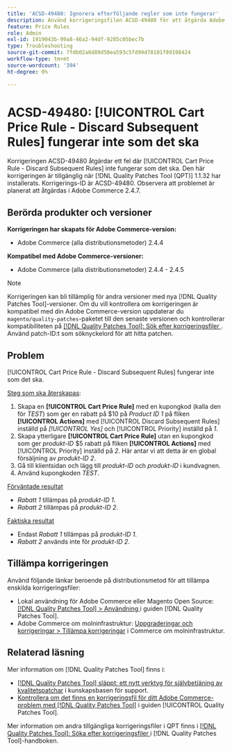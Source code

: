 ```yaml
---
title: 'ACSD-49480: Ignorera efterföljande regler som inte fungerar'
description: Använd korrigeringsfilen ACSD-49480 för att åtgärda Adobe Commerce-problemet där [!UICONTROL Cart Price Rule - Discard Subsequent Rules] inte fungerar som det ska.
feature: Price Rules
role: Admin
exl-id: 1919043b-99a8-46a2-94df-9285c05bec7b
type: Troubleshooting
source-git-commit: 7fdb02a6d89d50ea593c5fd99d78101f89198424
workflow-type: tm+mt
source-wordcount: '394'
ht-degree: 0%

---
```


# ACSD-49480: [!UICONTROL Cart Price Rule - Discard Subsequent Rules] fungerar inte som det ska

Korrigeringen ACSD-49480 åtgärdar ett fel där [!UICONTROL Cart Price Rule - Discard Subsequent Rules] inte fungerar som det ska. Den här korrigeringen är tillgänglig när [!DNL Quality Patches Tool (QPT)] 1.1.32 har installerats. Korrigerings-ID är ACSD-49480. Observera att problemet är planerat att åtgärdas i Adobe Commerce 2.4.7.

## Berörda produkter och versioner

**Korrigeringen har skapats för Adobe Commerce-version:**

* Adobe Commerce (alla distributionsmetoder) 2.4.4

**Kompatibel med Adobe Commerce-versioner:**

* Adobe Commerce (alla distributionsmetoder) 2.4.4 - 2.4.5

>[!NOTE]
>
>Korrigeringen kan bli tillämplig för andra versioner med nya [!DNL Quality Patches Tool]-versioner. Om du vill kontrollera om korrigeringen är kompatibel med din Adobe Commerce-version uppdaterar du `magento/quality-patches`-paketet till den senaste versionen och kontrollerar kompatibiliteten på [[!DNL Quality Patches Tool]: Sök efter korrigeringsfiler ](https://experienceleague.adobe.com/tools/commerce-quality-patches/index.html?lang=sv-SE). Använd patch-ID:t som söknyckelord för att hitta patchen.

## Problem

[!UICONTROL Cart Price Rule - Discard Subsequent Rules] fungerar inte som det ska.

<u>Steg som ska återskapas</u>:

1. Skapa en **[!UICONTROL Cart Price Rule]** med en kupongkod (kalla den för *TEST*) som ger en rabatt på $10 på *Product ID 1* på fliken **[!UICONTROL Actions]** med [!UICONTROL Discard Subsequent Rules] inställd på *[!UICONTROL Yes]* och [!UICONTROL Priority] inställd på *1*.
1. Skapa ytterligare **[!UICONTROL Cart Price Rule]** utan en kupongkod som ger *produkt-ID* $5 rabatt på fliken **[!UICONTROL Actions]** med [!UICONTROL Priority] inställd på *2*. Här antar vi att detta är en global försäljning av *produkt-ID 2*.
1. Gå till klientsidan och lägg till *produkt-ID* och *produkt-ID* i kundvagnen.
1. Använd kupongkoden *TEST*.

<u>Förväntade resultat</u>

* *Rabatt 1* tillämpas på *produkt-ID 1*.
* *Rabatt 2* tillämpas på *produkt-ID 2*.

<u>Faktiska resultat</u>

* Endast *Rabatt 1* tillämpas på *produkt-ID 1*.
* *Rabatt 2* används inte för *produkt-ID 2*.

## Tillämpa korrigeringen

Använd följande länkar beroende på distributionsmetod för att tillämpa enskilda korrigeringsfiler:

* Lokal användning för Adobe Commerce eller Magento Open Source: [[!DNL Quality Patches Tool] > Användning ](/help/tools/quality-patches-tool/usage.md) i guiden [!DNL Quality Patches Tool].
* Adobe Commerce om molninfrastruktur: [Uppgraderingar och korrigeringar > Tillämpa korrigeringar](https://experienceleague.adobe.com/docs/commerce-cloud-service/user-guide/develop/upgrade/apply-patches.html?lang=sv-SE) i Commerce om molninfrastruktur.

## Relaterad läsning

Mer information om [!DNL Quality Patches Tool] finns i:

* [[!DNL Quality Patches Tool] släppt: ett nytt verktyg för självbetjäning av kvalitetspatchar](https://experienceleague.adobe.com/sv/docs/commerce-operations/tools/quality-patches-tool/quality-patches-tool-to-self-serve-quality-patches) i kunskapsbasen för support.
* [Kontrollera om det finns en korrigeringsfil för ditt Adobe Commerce-problem med  [!DNL Quality Patches Tool]](/help/tools/quality-patches-tool/patches-available-in-qpt/check-patch-for-magento-issue-with-magento-quality-patches.md) i guiden [!UICONTROL Quality Patches Tool].


Mer information om andra tillgängliga korrigeringsfiler i QPT finns i [[!DNL Quality Patches Tool]: Söka efter korrigeringsfiler ](https://experienceleague.adobe.com/tools/commerce-quality-patches/index.html?lang=sv-SE) i [!DNL Quality Patches Tool]-handboken.
